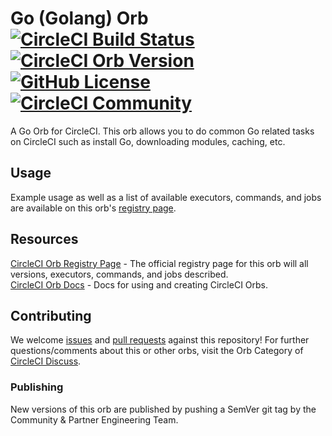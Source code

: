 # Go (Golang) Orb [![CircleCI Build Status](https://circleci.com/gh/ecosia/go-orb.svg?style=shield "CircleCI Build Status")](https://circleci.com/gh/ecosia/go-orb) [![CircleCI Orb Version](https://badges.circleci.com/orbs/ecosia/go.svg)][reg-page] [![GitHub License](https://img.shields.io/badge/license-MIT-lightgrey.svg)](https://github.com/ecosia/go-orb/blob/main/LICENSE) [![CircleCI Community](https://img.shields.io/badge/community-CircleCI%20Discuss-343434.svg)](https://discuss.circleci.com/c/ecosystem/orbs)

A Go Orb for CircleCI.
This orb allows you to do common Go related tasks on CircleCI such as install Go, downloading modules, caching, etc.

## Usage

Example usage as well as a list of available executors, commands, and jobs are available on this orb's [registry page][reg-page].

## Resources

[CircleCI Orb Registry Page][reg-page] - The official registry page for this orb will all versions, executors, commands, and jobs described.  
[CircleCI Orb Docs](https://circleci.com/docs/2.0/orb-intro/#section=configuration) - Docs for using and creating CircleCI Orbs.  

## Contributing

We welcome [issues](https://github.com/ecosia/go-orb/issues) and [pull requests](https://github.com/ecosia/go-orb/pulls) against this repository!
For further questions/comments about this or other orbs, visit the Orb Category of [CircleCI Discuss](https://discuss.circleci.com/c/orbs).

### Publishing

New versions of this orb are published by pushing a SemVer git tag by the Community & Partner Engineering Team.

[reg-page]: https://circleci.com/orbs/registry/orb/ecosia/go
